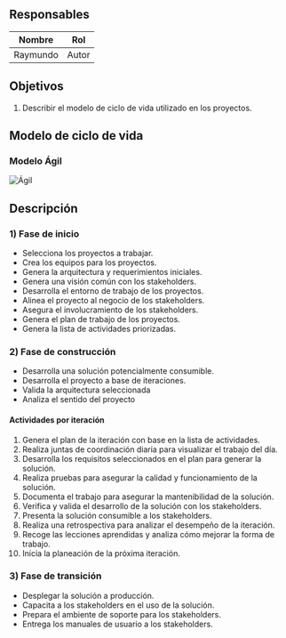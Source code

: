 ## Responsables
Nombre     | Rol
-----------|------------------
Raymundo   | Autor


## Objetivos
1. Describir el modelo de ciclo de vida utilizado en los proyectos.

## Modelo de ciclo de vida
### Modelo Ágil

![Ágil](https://i.imgur.com/830rNzO.png "Modelo Ágil")

## Descripción
### 1) Fase de inicio
* Selecciona los proyectos a trabajar.
* Crea los equipos para los proyectos.
* Genera la arquitectura y requerimientos iniciales.
* Genera una visión común con los stakeholders.
* Desarrolla el entorno de trabajo de los proyectos.
* Alinea el proyecto al negocio de los stakeholders.
* Asegura el involucramiento de los stakeholders.
* Genera el plan de trabajo de los proyectos.
* Genera la lista de actividades priorizadas.

### 2) Fase de construcción
* Desarrolla una solución potencialmente consumible.
* Desarrolla el proyecto a base de iteraciones.
* Valida la arquitectura seleccionada
* Analiza el sentido del proyecto

#### Actividades por iteración
1. Genera el plan de la iteración con base en la lista de actividades.
2. Realiza juntas de coordinación diaria para visualizar el trabajo del día.
3. Desarrolla los requisitos seleccionados en el plan para generar la solución.
4. Realiza pruebas para asegurar la calidad y funcionamiento de la solución.
5. Documenta el trabajo para asegurar la mantenibilidad de la solución.
6. Verifica y valida el desarrollo de la solución con los stakeholders.
7. Presenta la solución consumible a los stakeholders.
8. Realiza una retrospectiva para analizar el desempeño de la iteración.
9. Recoge las lecciones aprendidas y analiza cómo mejorar la forma de trabajo.
10. Inicia la planeación de la próxima iteración.

### 3) Fase de transición
* Desplegar la solución a producción.
* Capacita a los stakeholders en el uso de la solución.
* Prepara el ambiente de soporte para los stakeholders.
* Entrega los manuales de usuario a los stakeholders.
